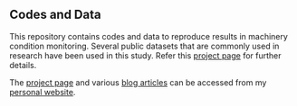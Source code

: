 ## Codes and Data
This repository contains codes and data to reproduce results in machinery condition monitoring. Several public datasets that are commonly used in research have been used in this study. Refer this [project page](https://biswajitsahoo1111.github.io/project/peronal-project/) for further details. 

The [project page](https://biswajitsahoo1111.github.io/project/peronal-project/) and various [blog articles](https://biswajitsahoo1111.github.io/categories/blog/) can be accessed from my [personal website](https://biswajitsahoo1111.github.io/).
